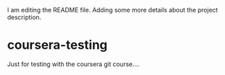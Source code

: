 I am editing the README file. Adding some more details about the project description.

# coursera-testing
Just for testing with the coursera git course....
